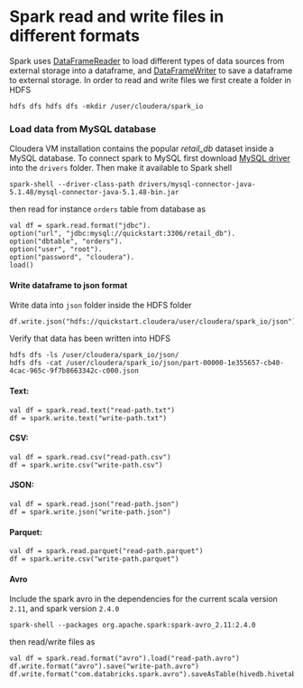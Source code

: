 # Spark read and write files in different formats

Spark uses [DataFrameReader](https://spark.apache.org/docs/latest/api/scala/index.html#org.apache.spark.sql.DataFrameReader) to load different types of data sources from external storage into a dataframe, and [DataFrameWriter](https://spark.apache.org/docs/latest/api/scala/index.html#org.apache.spark.sql.DataFrameWriter
) to save a dataframe to external storage. In order to read and write files we first create a folder in HDFS
```
hdfs dfs hdfs dfs -mkdir /user/cloudera/spark_io
```

### Load data from MySQL database
Cloudera VM installation contains the popular *retail_db* dataset inside a MySQL database. To connect spark to MySQL first download [MySQL driver](https://dev.mysql.com/downloads/connector/j/5.1.html) into the `drivers` folder. Then make it available to Spark shell
```
spark-shell --driver-class-path drivers/mysql-connector-java-5.1.48/mysql-connector-java-5.1.48-bin.jar 
```
then read for instance `orders` table from database as
```
val df = spark.read.format("jdbc").
option("url", "jdbc:mysql://quickstart:3306/retail_db").
option("dbtable", "orders").
option("user", "root").
option("password", "cloudera").
load()
```
#### Write dataframe to json format 
Write data into `json` folder inside the HDFS folder
```
df.write.json("hdfs://quickstart.cloudera/user/cloudera/spark_io/json")
```
Verify that data has been written into HDFS
```
hdfs dfs -ls /user/cloudera/spark_io/json/
hdfs dfs -cat /user/cloudera/spark_io/json/part-00000-1e355657-cb40-4cac-965c-9f7b8663342c-c000.json
```

#### Text:
```
val df = spark.read.text("read-path.txt")
df = spark.write.text("write-path.txt")
```
#### CSV:
```
val df = spark.read.csv("read-path.csv")
df = spark.write.csv("write-path.csv")
```
#### JSON:
```
val df = spark.read.json("read-path.json")
df = spark.write.json("write-path.json")
```
#### Parquet:
```
val df = spark.read.parquet("read-path.parquet")
df = spark.write.csv("write-path.parquet")
```
#### Avro
Include the spark avro in the dependencies for the current scala version `2.11`, and spark version `2.4.0`
```
spark-shell --packages org.apache.spark:spark-avro_2.11:2.4.0
```
then read/write files as
```
val df = spark.read.format("avro").load("read-path.avro")
df.write.format("avro").save("write-path.avro")
df.write.format("com.databricks.spark.avro").saveAsTable(hivedb.hivetable_avro)
```
  


